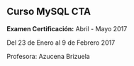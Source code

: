 Curso MySQL CTA
---------------

**Examen Certificación:** Abril - Mayo 2017

Del 23 de Enero al 9 de Febrero 2017

Profesora: Azucena Brizuela
